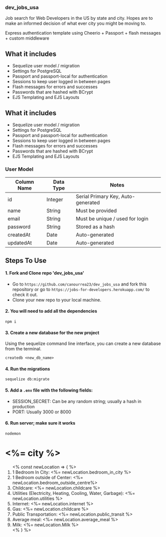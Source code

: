 ### dev_jobs_usa
Job search for Web Developers in the US by state and city.
Hopes are to make an informed decision of what ever city you might be moving to.

Express authentication template using Cheerio + Passport + flash messages + custom middleware

## What it includes

* Sequelize user model / migration
* Settings for PostgreSQL
* Passport and passport-local for authentication
* Sessions to keep user logged in between pages
* Flash messages for errors and successes
* Passwords that are hashed with BCrypt
* EJS Templating and EJS Layouts

## What it includes

* Sequelize user model / migration
* Settings for PostgreSQL
* Passport and passport-local for authentication
* Sessions to keep user logged in between pages
* Flash messages for errors and successes
* Passwords that are hashed with BCrypt
* EJS Templating and EJS Layouts

### User Model

| Column Name | Data Type | Notes |
| --------------- | ------------- | ------------------------------ |
| id | Integer | Serial Primary Key, Auto-generated |
| name | String | Must be provided |
| email | String | Must be unique / used for login |
| password | String | Stored as a hash |
| createdAt | Date | Auto-generated |
| updatedAt | Date | Auto-generated |



## Steps To Use
#### 1. Fork and Clone repo 'dev_jobs_usa'
* Go to `https://github.com/canourrea23/dev_jobs_usa` and fork this repository or go to `https://jobs-for-developers.herokuapp.com/` to check it out. 
* Clone your new repo to your local machine.

#### 2. You will need to add all the dependencies
```
npm i   
```
#### 3. Create a new database for the new project
Using the sequelize command line interface, you can create a new database from the terminal.

```
createdb <new_db_name>
```

#### 4. Run the migrations

```
sequelize db:migrate
```
#### 5. Add a `.env` file with the following fields:

* SESSION_SECRET: Can be any random string; usually a hash in production
* PORT: Usually 3000 or 8000

#### 6. Run server; make sure it works

```
nodemon
```

<h1><%= city %></h1>
<ol>
    <% const newLocation => { %>
        <li>1 Bedroom In City: <%= newLocation.bedroom_in_city %></li>
        <li>1 Bedroom outside of Center: <%= newLocation.bedroom_outside_centre%> </li>
        <li>Childcare: <%= newLocation.childcare %></li>
        <li>Utilities (Electricity, Heating, Cooling, Water, Garbage): <%= newLocation.utilities %></li>
        <li>Internet: <%= newLocation.internet %></li>
        <li>Gas: <%= newLocation.childcare %></li>
        <li>Public Transportation: <%= newLocation.public_transit %></li>
        <li>Average meal: <%= newLocation.average_meal %></li>
        <li>Milk: <%= newLocation.Milk %></li>
    <% } %> 
</ol>
